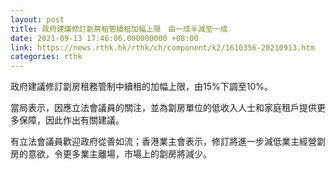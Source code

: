```yaml
---
layout: post
title: 政府建議修訂劏房租管續租加幅上限　由一成半減至一成
date: 2021-09-13 17:46:06.000000000 +08:00
link: https://news.rthk.hk/rthk/ch/component/k2/1610356-20210913.htm
categories: rthk
---
```


政府建議修訂劏房租務管制中續租的加幅上限，由15%下調至10%。

當局表示，因應立法會議員的關注，並為劏房單位的低收入人士和家庭租戶提供更多保障，因此作出有關建議。

有立法會議員歡迎政府從善如流；香港業主會表示，修訂將進一步減低業主經營劏房的意欲，令更多業主離場，市場上的劏房將減少。
